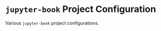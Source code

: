 `jupyter-book` Project Configuration
====================================

Various `jupyter-book` project configurations.

```{tableofcontents}
```